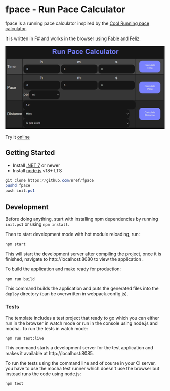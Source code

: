 # fpace - Run Pace Calculator 

fpace is a running pace calculator inspired by the [Cool Running pace calculator](https://a.atmos.washington.edu/~ovens/racepace.html). 

It is written in F# and works in the browser using [Fable](http://fable.io/) and [Feliz](https://github.com/Zaid-Ajaj/Feliz).

![Screenshot of fpace](screenshot.png)

Try it [online](https://www.slater.dev/fpace)

## Getting Started

* Install [.NET 7](https://dotnet.microsoft.com/en-us/download/dotnet/7.0) or newer
* Install [node.js](https://nodejs.org) v18+ LTS

```powershell
git clone https://github.com/nref/fpace
pushd fpace
pwsh init.ps1
```

## Development

Before doing anything, start with installing npm dependencies by running `init.ps1` or using `npm install`.

Then to start development mode with hot module reloading, run:
```bash
npm start
```
This will start the development server after compiling the project, once it is finished, navigate to http://localhost:8080 to view the application .

To build the application and make ready for production:
```
npm run build
```
This command builds the application and puts the generated files into the `deploy` directory (can be overwritten in webpack.config.js).

### Tests

The template includes a test project that ready to go which you can either run in the browser in watch mode or run in the console using node.js and mocha. To run the tests in watch mode:
```
npm run test:live
```
This command starts a development server for the test application and makes it available at http://localhost:8085.

To run the tests using the command line and of course in your CI server, you have to use the mocha test runner which doesn't use the browser but instead runs the code using node.js:
```
npm test
```
